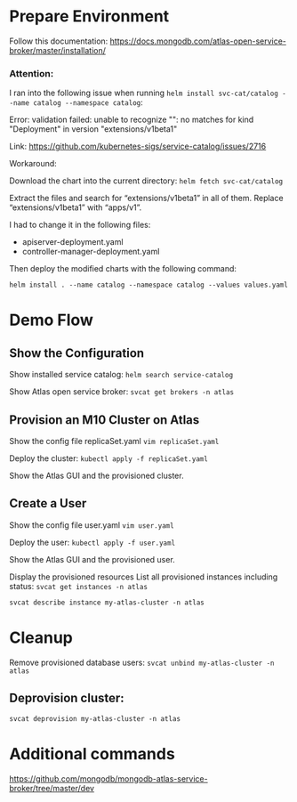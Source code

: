 # Prepare Environment

Follow this documentation: https://docs.mongodb.com/atlas-open-service-broker/master/installation/

### Attention: 
I ran into the following issue when running 
```helm install svc-cat/catalog --name catalog --namespace catalog```:

Error: validation failed: unable to recognize "": no matches for kind "Deployment" in version "extensions/v1beta1"

Link: https://github.com/kubernetes-sigs/service-catalog/issues/2716


Workaround:

Download the chart into the current directory:
```helm fetch svc-cat/catalog```

Extract the files and search for “extensions/v1beta1” in all of them. 
Replace “extensions/v1beta1” with “apps/v1”.

I had to change it in the following files:
- apiserver-deployment.yaml
- controller-manager-deployment.yaml

Then deploy the modified charts with the following command:

```helm install . --name catalog --namespace catalog --values values.yaml```


# Demo Flow
## Show the Configuration
Show installed service catalog:
```helm search service-catalog```

Show Atlas open service broker:
```svcat get brokers -n atlas```

## Provision an M10 Cluster on Atlas

Show the config file replicaSet.yaml
```vim replicaSet.yaml```

Deploy the cluster:
```kubectl apply -f replicaSet.yaml```

Show the Atlas GUI and the provisioned cluster.

## Create a User
Show the config file user.yaml
```vim user.yaml```

Deploy the user:
```kubectl apply -f user.yaml```

Show the Atlas GUI and the provisioned user.

Display the provisioned resources
List all provisioned instances including status:
```svcat get instances -n atlas```


```svcat describe instance my-atlas-cluster -n atlas```

# Cleanup
Remove provisioned database users:
```svcat unbind my-atlas-cluster -n atlas```

## Deprovision cluster:
```svcat deprovision my-atlas-cluster -n atlas```

# Additional commands

https://github.com/mongodb/mongodb-atlas-service-broker/tree/master/dev
